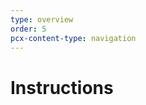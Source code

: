 ```yaml
---
type: overview
order: 5
pcx-content-type: navigation
---
```


# Instructions

<DirectoryListing path="/Instructions"/>

